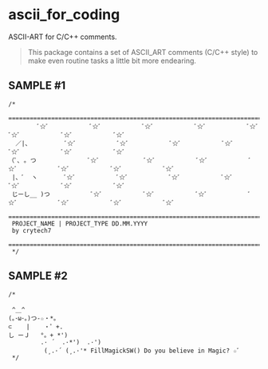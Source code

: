 # ascii_for_coding
ASCII-ART for C/C++ comments. 

> This package contains a set of ASCII_ART comments (C/C++ style) to make even routine tasks a little bit more endearing.

SAMPLE #1
----
    /*
     =======================================================================================================================
            ﾞ☆ﾞ            ﾞ☆ﾞ            ﾞ☆ﾞ            ﾞ☆ﾞ            ﾞ☆ﾞ            ﾞ☆ﾞ            ﾞ☆ﾞ            ﾞ☆ﾞ
      ／|、          ﾞ☆ﾞ            ﾞ☆ﾞ            ﾞ☆ﾞ            ﾞ☆ﾞ            ﾞ☆ﾞ            ﾞ☆ﾞ            ﾞ☆ﾞ
    （ﾟ､ ｡ つ               ﾞ☆ﾞ             ﾞ☆ﾞ            ﾞ☆ﾞ            ﾞ☆ﾞ            ﾞ☆ﾞ            ﾞ☆ﾞ            ﾞ☆ﾞ
     |、ﾞ  ヽ        ﾞ☆ﾞ            ﾞ☆ﾞ            ﾞ☆ﾞ            ﾞ☆ﾞ            ﾞ☆ﾞ            ﾞ☆ﾞ            ﾞ☆ﾞ
     じーし__ )つ            ﾞ☆ﾞ            ﾞ☆ﾞ            ﾞ☆ﾞ            ﾞ☆ﾞ            ﾞ☆ﾞ            ﾞ☆ﾞ            ﾞ☆ﾞ
     =======================================================================================================================
     PROJECT_NAME | PROJECT_TYPE DD.MM.YYYY
     by crytech7
     =======================================================================================================================
     */

SAMPLE #2
----
    /*

     ^＿^
    (｡･ω･｡)つ-☆・*。
    ⊂    |    ・゜+.
    し ーＪ   °。+ *')
             .· ´  .·*')  .·')
              (¸.·´ (¸.·'* FillMagickSW() Do you believe in Magic? ☆ﾞ
     */
